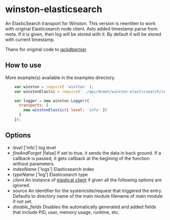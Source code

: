 # winston-elasticsearch
An ElasticSearch transport for Winston.
This version is rewritten to work with original Elasticsearch node client. Aslo added timestamp parse from meta. If it is given, then log will be stored with it. By default it will be stored with current timestamp.

Thanx for original code to [jackdbernier](https://github.com/jackdbernier/winston-elasticsearch)

## How to use
More example(s) available in the examples directory.
```javascript
    var winston = require( 'winston' );
    var winstonElastic = require('../api/dcmon/winston-elasticsearch/index');

    var logger = new winston.Logger({
      transports: [
        new winstonElastic({ level: 'info' })
      ]
    });
```

## Options
* *level* ['info'] log level
* *fireAndForget* [false] if set to true, it sends the data in back ground. If a callback is passed, it gets callback at the begining of the function without parameters.
* *indexName* ['logs'] Elasticsearch index
* *typeName* ['log'] Elasticsearch type
* *client* An instance of [elastical client](https://github.com/ramv/node-elastical) if given all the following options are ignored.
* *source* An identifier for the system/site/request that triggered the entry. Defaults to directory name of the main module filename of main module if not set.
* *disable_fields* Disables the automatically generated and added fields that include PID, user, memory usage, runtime, etc.
